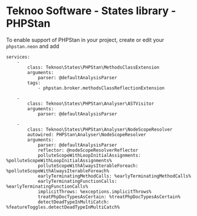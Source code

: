 Teknoo Software - States library - PHPStan
==========================================

To enable support of PHPStan in your project, create or edit your `phpstan.neon` and add

    services:
        -
            class: Teknoo\States\PHPStan\MethodsClassExtension
            arguments:
                parser: @defaultAnalysisParser
            tags:
                - phpstan.broker.methodsClassReflectionExtension
    
        -
            class: Teknoo\States\PHPStan\Analyser\ASTVisitor
            arguments:
                parser: @defaultAnalysisParser
    
        -
            class: Teknoo\States\PHPStan\Analyser\NodeScopeResolver
            autowired: PHPStan\Analyser\NodeScopeResolver
            arguments:
                parser: @defaultAnalysisParser
                reflector: @nodeScopeResolverReflector
                polluteScopeWithLoopInitialAssignments: %polluteScopeWithLoopInitialAssignments%
                polluteScopeWithAlwaysIterableForeach: %polluteScopeWithAlwaysIterableForeach%
                earlyTerminatingMethodCalls: %earlyTerminatingMethodCalls%
                earlyTerminatingFunctionCalls: %earlyTerminatingFunctionCalls%
                implicitThrows: %exceptions.implicitThrows%
                treatPhpDocTypesAsCertain: %treatPhpDocTypesAsCertain%
                detectDeadTypeInMultiCatch: %featureToggles.detectDeadTypeInMultiCatch%
